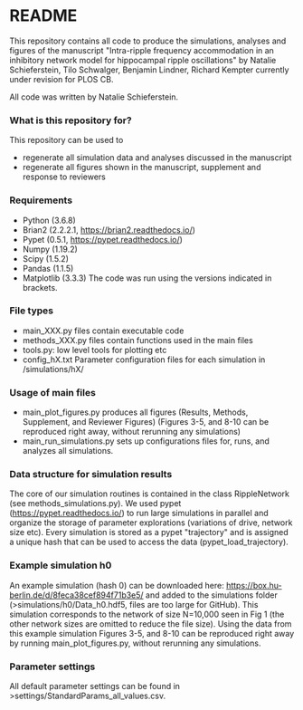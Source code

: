 # README #

This repository contains all code to produce the simulations, analyses and figures of the manuscript 
"Intra-ripple frequency accommodation in an inhibitory network model for hippocampal ripple oscillations"
by Natalie Schieferstein, Tilo Schwalger, Benjamin Lindner, Richard Kempter
currently under revision for PLOS CB.

All code was written by Natalie Schieferstein.

### What is this repository for? ###

This repository can be used to

* regenerate all simulation data and analyses discussed in the manuscript
* regenerate all figures shown in the manuscript, supplement and response to reviewers

### Requirements ###

* Python (3.6.8)
* Brian2 (2.2.2.1, https://brian2.readthedocs.io/)
* Pypet (0.5.1, https://pypet.readthedocs.io/)
* Numpy (1.19.2)
* Scipy (1.5.2)
* Pandas (1.1.5)
* Matplotlib (3.3.3)
The code was run using the versions indicated in brackets.

### File types ###

* main_XXX.py files contain executable code
* methods_XXX.py files contain functions used in the main files
* tools.py: low level tools for plotting etc
* config_hX.txt Parameter configuration files for each simulation in /simulations/hX/

### Usage of main files ###

* main_plot_figures.py produces all figures (Results, Methods, Supplement, and Reviewer Figures)
  (Figures 3-5, and 8-10 can be reproduced right away, without rerunning any simulations)
* main_run_simulations.py sets up configurations files for, runs, and analyzes all simulations.

### Data structure for simulation results ###

The core of our simulation routines is contained in the class RippleNetwork (see methods_simulations.py).
We used pypet (https://pypet.readthedocs.io/) to run large simulations in parallel and organize the storage of parameter explorations (variations of drive, network size etc). Every simulation is stored as a pypet "trajectory" and is assigned a unique hash that can be used to access the data (pypet_load_trajectory). 

### Example simulation h0 ###

An example simulation (hash 0) can be downloaded here: https://box.hu-berlin.de/d/8feca38cef894f71b3e5/ 
and added to the simulations folder (>simulations/h0/Data_h0.hdf5, files are too large for GitHub). This simulation corresponds to the network of size N=10,000 seen in Fig 1 (the other network sizes are omitted to reduce the file size). Using the data from this example simulation Figures 3-5, and 8-10 can be reproduced right away by running main_plot_figures.py, without rerunning any simulations.

### Parameter settings ###

All default parameter settings can be found in >settings/StandardParams_all_values.csv.

